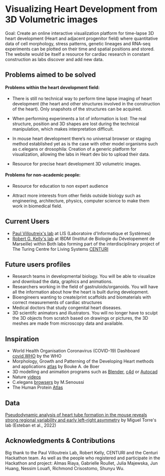 # Visualizing Heart Development from 3D Volumetric images

Goal: Create an online interactive visualization platform for time-lapse 3D heart development (Heart and adjacent progenitor field) where quantitative data of cell morphology, stress patterns, genetic lineages and RNA-seq experiments can be plotted on their time and spatial positions and stored.
The website would be itself a resource for cardiac  research in constant construction as labs discover and add new data.

## Problems aimed to be solved 

#### Problems within the heart development field:

- There is still no technical way to perform time lapse imaging of heart development (the heart and other structures involved in the construction of the heart). Only snapshots of the structures can be acquired.

- When performing experiments a lot of information is lost: The real structure, position and 3D shapes are lost during the technical manipulation, which makes interpretation difficult. 

- In mouse heart development there’s no universal browser or staging method established yet as is the case with other model organisms such as c.elegans or drosophila: Creation of a generic platform for visualization, allowing the labs in Heart dev bio to upload their data.

- Resource for precise heart development 3D volumetric images. 


#### Problems for non-academic people:

- Resource for education to non expert audience

- Attract more interests from other fields outside biology such as engineering, architecture, physics, computer science to make them work in biomedical field.


## Current Users

- [Paul Villoutreix's lab](https://bioml.lis-lab.fr/) at LIS (Laboratoire d'Informatique et Systèmes)
- [Robert G. Kelly's lab](http://www.ibdm.univ-mrs.fr/equipe/genetic-control-of-heart-development/) at IBDM (Institut de Biologie du Dévelopement de Marseille)
within 
Both labs forming part of the interdisciplinary project of The Turing Centre for Living Systems [CENTURI](https://centuri-livingsystems.org/)


## Future users profiles

- Research teams in developmental biology. You will be able to visualize and download the data, graphics and animations.
- Researchers working in the field of gastruloids/organoids. You will have all the information about how the heart is built during development.
- Bioengineers wanting to create/print scaffolds and biomaterials with correct measurements of cardiac structures
- Medical doctors that study congenital heart diseases.
- 3D scientifc animators and illustrators. You will no longer have to sculpt the 3D objects from scratch based on drawings or pictures, the 3D meshes are made from microscopy data and available.


## Inspiration

- World Health Organisation Coronavirus (COVID-19) Dashboard [covid.WHO](https://covid19.who.int/) by the WHO
- Morphology, Growth and Patterning of the Developing Heart methods and applications [atlas](https://www.sciencedirect.com/science/article/pii/S0012160612002473) by Bouke A. de Boer 
- 3D modelling and animation programs such as [Blender](https://www.blender.org/), [c4d](https://www.maxon.net/fr/cinema-4d) or [Autocad](https://web.autocad.com/login)
- Nature [videos](https://www.youtube.com/watch?v=_VhcZTGv0CU)
- C.elegans [browsers](http://morphotranscriptomics.pythonanywhere.com/) by M.Senoussi
- The Human Protein [Atlas](http://www.proteinatlas.org/)

## Data
[Pseudodynamic analysis of heart tube formation in the mouse reveals strong regional variability and early left–right asymmetry](https://www.nature.com/articles/s44161-022-00065-1#code-availability) by Miguel Torre's lab (Esteban et al., 2022)

## Acknowledgments & Contributions

Big thank to the Paul Villoutreix Lab, Robert Kelly, CENTURI and the Centuri Hackathon team.
As well as the people who registered and participate in the Hackathon and project: Almas Riaya, Gabrielle Roullet, Julia Majewska, Jun Huang, Nessim Louafi, Richmond Crisostomo, Shunyu Wu.
